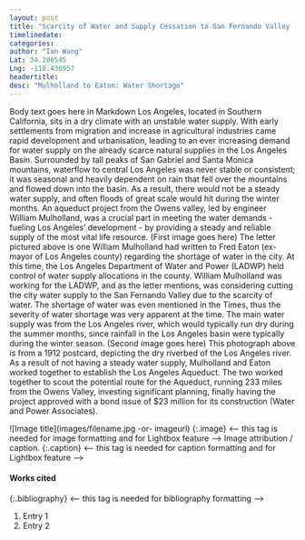 ```yaml
---
layout: post
title: "Scarcity of Water and Supply Cessation to San Fernando Valley - Mulholland to Eaton"
timelinedate: 
categories: 
author: "Ian Wang"
Lat: 34.286545
Lng: -118.436957
headertitle:
desc: "Mulholland to Eaton: Water Shortage"
---
```

Body text goes here in Markdown
Los Angeles, located in Southern California, sits in a dry climate with an unstable water supply. With early settlements from migration and increase in agricultural industries came rapid development and urbanisation, leading to an ever increasing demand for water supply on the already scarce natural supplies in the Los Angeles Basin. Surrounded by tall peaks of San Gabriel and Santa Monica mountains, waterflow to central Los Angeles was never stable or consistent; it was seasonal and heavily dependent on rain that fell over the mountains and flowed down into the basin. As a result, there would not be a steady water supply, and often floods of great scale would hit during the winter months. An aqueduct project from the Owens valley, led by engineer William Mulholland, was a crucial part in meeting the water demands - fueling Los Angeles’ development - by providing a steady and reliable supply of the most vital life resource.
(First image goes here)
The letter pictured above is one William Mulholland had written to Fred Eaton (ex-mayor of Los Angeles county) regarding the shortage of water in the city. At this time, the Los Angeles Department of Water and Power (LADWP) held control of water supply allocations in the county. William Mulholland was working for the LADWP, and as the letter mentions, was considering cutting the city water supply to the San Fernando Valley due to the scarcity of water. The shortage of water was even mentioned in the Times, thus the severity of water shortage was very apparent at the time. The main water supply was from the Los Angeles river, which would typically run dry during the summer months, since rainfall in the Los Angeles basin were typically during the winter season.
(Second image goes here)
This photograph above is from a 1912 postcard, depicting the dry riverbed of the Los Angeles river. As a result of not having a steady water supply, Mulholland and Eaton worked together to establish the Los Angeles Aqueduct. The two worked together to scout the potential route for the Aqueduct, running 233 miles from the Owens Valley, investing significant planning, finally having the project approved with a bond issue of $23 million for its construction (Water and Power Associates).




![Image title](images/filename.jpg -or- imageurl)
   {:.image} <-- this tag is needed for image formatting and for Lightbox feature -->
Image attribution / caption.
   {:.caption} <-- this tag is needed for caption formatting and for Lightbox feature -->


#### Works cited


{:.bibliography} <-- this tag is needed for bibliography formatting -->
1. Entry 1
2. Entry 2
